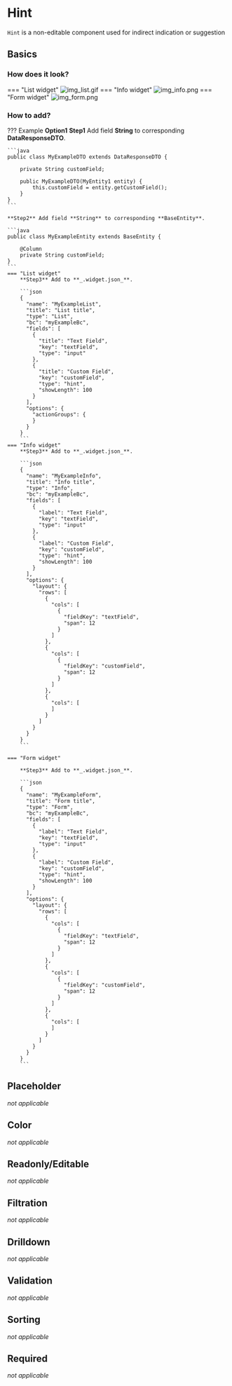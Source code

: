# Hint

`Hint` is a non-editable component used for indirect indication or suggestion

## Basics
### How does it look?

=== "List widget"
    ![img_list.gif](img_list.gif)
=== "Info widget"
    ![img_info.png](img_info.png)
=== "Form widget"
    ![img_form.png](img_form.png)


### How to add?

??? Example
    **Option1**
    **Step1** Add field **String** to corresponding **DataResponseDTO**.

    ```java
    public class MyExampleDTO extends DataResponseDTO {
    
        private String customField;
    
        public MyExampleDTO(MyEntity1 entity) {
            this.customField = entity.getCustomField();
        }
    }
    ```

    **Step2** Add field **String** to corresponding **BaseEntity**.

    ```java
    public class MyExampleEntity extends BaseEntity {
   
        @Column
        private String customField;
    }
    ```
    === "List widget"
        **Step3** Add to **_.widget.json_**.

        ```json
        {
          "name": "MyExampleList",
          "title": "List title",
          "type": "List",
          "bc": "myExampleBc",
          "fields": [
            {
              "title": "Text Field",
              "key": "textField",
              "type": "input"
            },
            {
              "title": "Custom Field",
              "key": "customField",
              "type": "hint",
              "showLength": 100
            }
          ],
          "options": {
            "actionGroups": {
            }
          }
        }
        ```
    === "Info widget"
        **Step3** Add to **_.widget.json_**.

        ```json
        {
          "name": "MyExampleInfo",
          "title": "Info title",
          "type": "Info",
          "bc": "myExampleBc",
          "fields": [
            {
              "label": "Text Field",
              "key": "textField",
              "type": "input"
            },
            {
              "label": "Custom Field",
              "key": "customField",
              "type": "hint",
              "showLength": 100
            }
          ],
          "options": {
            "layout": {
              "rows": [
                {
                  "cols": [
                    {
                      "fieldKey": "textField",
                      "span": 12
                    }
                  ]
                },
                {
                  "cols": [
                    {
                      "fieldKey": "customField",
                      "span": 12
                    }
                  ]
                },
                {
                  "cols": [
                  ]
                }
              ]
            }
          }
        }
        ```

    === "Form widget"

        **Step3** Add to **_.widget.json_**.

        ```json
        {
          "name": "MyExampleForm",
          "title": "Form title",
          "type": "Form",
          "bc": "myExampleBc",
          "fields": [
            {
              "label": "Text Field",
              "key": "textField",
              "type": "input"
            },
            {
              "label": "Custom Field",
              "key": "customField",
              "type": "hint",
              "showLength": 100
            }
          ],
          "options": {
            "layout": {
              "rows": [
                {
                  "cols": [
                    {
                      "fieldKey": "textField",
                      "span": 12
                    }
                  ]
                },
                {
                  "cols": [
                    {
                      "fieldKey": "customField",
                      "span": 12
                    }
                  ]
                },
                {
                  "cols": [
                  ]
                }
              ]
            }
          }
        }
        ```

## Placeholder
_not applicable_

## Color
_not applicable_

## Readonly/Editable
_not applicable_

## Filtration
_not applicable_

## Drilldown
_not applicable_

## Validation
_not applicable_

## Sorting
_not applicable_

## Required
_not applicable_